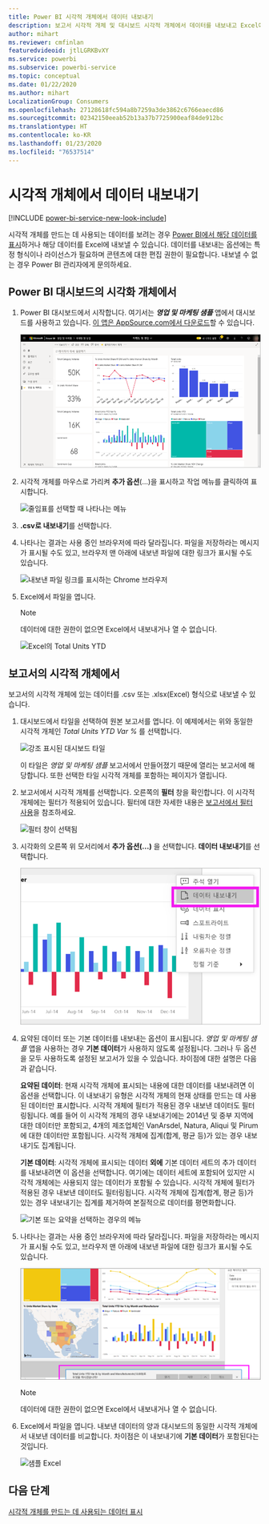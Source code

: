 ```yaml
---
title: Power BI 시각적 개체에서 데이터 내보내기
description: 보고서 시각적 개체 및 대시보드 시각적 개체에서 데이터를 내보내고 Excel에서 봅니다.
author: mihart
ms.reviewer: cmfinlan
featuredvideoid: jtlLGRKBvXY
ms.service: powerbi
ms.subservice: powerbi-service
ms.topic: conceptual
ms.date: 01/22/2020
ms.author: mihart
LocalizationGroup: Consumers
ms.openlocfilehash: 27128618fc594a8b7259a3de3862c6766eaecd86
ms.sourcegitcommit: 02342150eeab52b13a37b7725900eaf84de912bc
ms.translationtype: HT
ms.contentlocale: ko-KR
ms.lasthandoff: 01/23/2020
ms.locfileid: "76537514"
---
```

# <a name="export-data-from-a-visual"></a>시각적 개체에서 데이터 내보내기

[!INCLUDE [power-bi-service-new-look-include](../includes/power-bi-service-new-look-include.md)]

시각적 개체를 만드는 데 사용되는 데이터를 보려는 경우 [Power BI에서 해당 데이터를 표시](end-user-show-data.md)하거나 해당 데이터를 Excel에 내보낼 수 있습니다. 데이터를 내보내는 옵션에는 특정 형식이나 라이선스가 필요하며 콘텐츠에 대한 편집 권한이 필요합니다. 내보낼 수 없는 경우 Power BI 관리자에게 문의하세요. 

## <a name="from-a-visual-on-a-power-bi-dashboard"></a>Power BI 대시보드의 시각화 개체에서

1. Power BI 대시보드에서 시작합니다. 여기서는 ***영업 및 마케팅 샘플*** 앱에서 대시보드를 사용하고 있습니다. [이 앱은 AppSource.com에서 다운로드](https://appsource.microsoft.com/product/power-bi/microsoft-retail-analysis-sample.salesandmarketingsample-preview?flightCodes=e2b06c7a-a438-4d99-9eb6-4324ce87f282)할 수 있습니다.

    ![앱 대시보드](media/end-user-export/power-bi-dashboards.png)

2. 시각적 개체를 마우스로 가리켜 **추가 옵션**(...)을 표시하고 작업 메뉴를 클릭하여 표시합니다.

    ![줄임표를 선택할 때 나타나는 메뉴](media/end-user-export/power-bi-options-menu.png)

3. **.csv로 내보내기**를 선택합니다.

4. 나타나는 결과는 사용 중인 브라우저에 따라 달라집니다. 파일을 저장하라는 메시지가 표시될 수도 있고, 브라우저 맨 아래에 내보낸 파일에 대한 링크가 표시될 수도 있습니다. 

    ![내보낸 파일 링크를 표시하는 Chrome 브라우저](media/end-user-export/power-bi-dashboard-exports.png)

5. Excel에서 파일을 엽니다. 

    > [!NOTE]
    > 데이터에 대한 권한이 없으면 Excel에서 내보내거나 열 수 없습니다.  

    ![Excel의 Total Units YTD](media/end-user-export/power-bi-excel.png)


## <a name="from-a-visual-in-a-report"></a>보고서의 시각적 개체에서
보고서의 시각적 개체에 있는 데이터를 .csv 또는 .xlsx(Excel) 형식으로 내보낼 수 있습니다. 

1. 대시보드에서 타일을 선택하여 원본 보고서를 엽니다.  이 예제에서는 위와 동일한 시각적 개체인 *Total Units YTD Var %* 를 선택합니다. 

    ![강조 표시된 대시보드 타일](media/end-user-export/power-bi-export-reports.png)

    이 타일은 *영업 및 마케팅 샘플* 보고서에서 만들어졌기 때문에 열리는 보고서에 해당합니다. 또한 선택한 타일 시각적 개체를 포함하는 페이지가 열립니다. 

2. 보고서에서 시각적 개체를 선택합니다. 오른쪽의 **필터** 창을 확인합니다. 이 시각적 개체에는 필터가 적용되어 있습니다. 필터에 대한 자세한 내용은 [보고서에서 필터 사용](end-user-report-filter.md)을 참조하세요.

    ![필터 창이 선택됨](media/end-user-export/power-bi-export-filter.png)


3. 시각화의 오른쪽 위 모서리에서 **추가 옵션(...)** 을 선택합니다. **데이터 내보내기**를 선택합니다.

    ![드롭다운에서 선택한 데이터 내보내기](media/end-user-export/power-bi-export-report.png)

4. 요약된 데이터 또는 기본 데이터를 내보내는 옵션이 표시됩니다. *영업 및 마케팅 샘플* 앱을 사용하는 경우 **기본 데이터**가 사용하지 않도록 설정됩니다. 그러나 두 옵션을 모두 사용하도록 설정된 보고서가 있을 수 있습니다. 차이점에 대한 설명은 다음과 같습니다.

    **요약된 데이터**: 현재 시각적 개체에 표시되는 내용에 대한 데이터를 내보내려면 이 옵션을 선택합니다.  이 내보내기 유형은 시각적 개체의 현재 상태를 만드는 데 사용된 데이터만 표시합니다. 시각적 개체에 필터가 적용된 경우 내보낸 데이터도 필터링됩니다. 예를 들어 이 시각적 개체의 경우 내보내기에는 2014년 및 중부 지역에 대한 데이터만 포함되고, 4개의 제조업체인 VanArsdel, Natura, Aliqui 및 Pirum에 대한 데이터만 포함됩니다. 시각적 개체에 집계(합계, 평균 등)가 있는 경우 내보내기도 집계됩니다. 
  

    **기본 데이터**: 시각적 개체에 표시되는 데이터 **외에** 기본 데이터 세트의 추가 데이터를 내보내려면 이 옵션을 선택합니다.  여기에는 데이터 세트에 포함되어 있지만 시각적 개체에는 사용되지 않는 데이터가 포함될 수 있습니다. 시각적 개체에 필터가 적용된 경우 내보낸 데이터도 필터링됩니다.  시각적 개체에 집계(합계, 평균 등)가 있는 경우 내보내기는 집계를 제거하여 본질적으로 데이터를 평면화합니다. 

    ![기본 또는 요약을 선택하는 경우의 메뉴](media/end-user-export/power-bi-export-underlying.png)

5. 나타나는 결과는 사용 중인 브라우저에 따라 달라집니다. 파일을 저장하라는 메시지가 표시될 수도 있고, 브라우저 맨 아래에 내보낸 파일에 대한 링크가 표시될 수도 있습니다. 

    ![Microsoft Edge 브라우저에 표시되는 내보낸 파일](media/end-user-export/power-bi-export-edge-browser.png)

    > [!NOTE]
    > 데이터에 대한 권한이 없으면 Excel에서 내보내거나 열 수 없습니다.  


6. Excel에서 파일을 엽니다. 내보낸 데이터의 양과 대시보드의 동일한 시각적 개체에서 내보낸 데이터를 비교합니다. 차이점은 이 내보내기에 **기본 데이터**가 포함된다는 것입니다. 

    ![샘플 Excel](media/end-user-export/power-bi-underlying.png)

## <a name="next-steps"></a>다음 단계

[시각적 개체를 만드는 데 사용되는 데이터 표시](end-user-show-data.md)